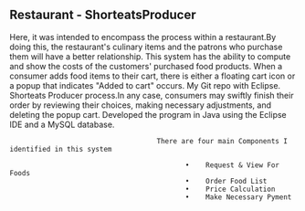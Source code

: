 ## Restaurant - ShorteatsProducer

Here, it was intended to encompass the process within a restaurant.By doing this, the restaurant's culinary items and the patrons who
purchase them will have a better relationship. This system has the ability to compute and show the costs of the customers' purchased food products.
When a consumer adds food items to their cart, there is either a floating cart icon or a popup that indicates "Added to cart" occurs. 
My Git repo with Eclipse. Shorteats Producer process.In any case, consumers may swiftly finish their order by reviewing their choices, making necessary adjustments, and deleting the popup cart. Developed the program in Java using the Eclipse IDE and a MySQL database.  



                                        There are four main Components I identified in this system
                                               
                                               •	Request & View For Foods
                                               •	Order Food List
                                               •	Price Calculation
                                               •	Make Necessary Pyment
